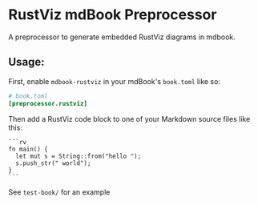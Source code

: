 # RustViz mdBook Preprocessor

A preprocessor to generate embedded RustViz diagrams in mdbook.

## Usage:
  First, enable `mdbook-rustviz` in your mdBook's `book.toml` like so:

  ```toml
  # book.toml
  [preprocessor.rustviz]
  ```

  Then add a RustViz code block to one of your Markdown source files like this:

    ```rv
    fn main() {
      let mut s = String::from("hello ");
      s.push_str(" world");
    }
    ```

See `test-book/` for an example